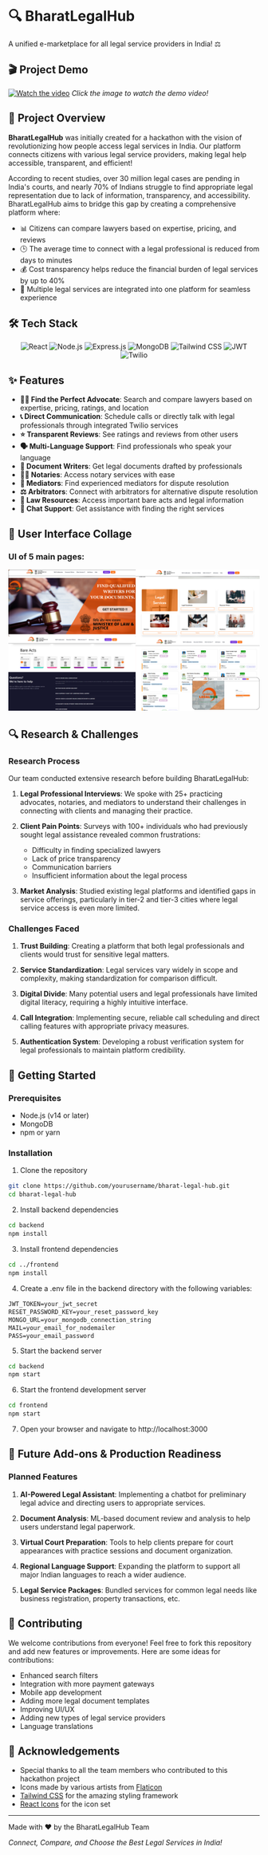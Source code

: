 # 🔍 BharatLegalHub 

A unified e-marketplace for all legal service providers in India! ⚖️


## 🎬 Project Demo
[![Watch the video](https://img.youtube.com/vi/HYKdc52nfAU/0.jpg)](https://www.youtube.com/watch?v=HYKdc52nfAU)
*Click the image to watch the demo video!*


## 🌟 Project Overview

**BharatLegalHub** was initially created for a hackathon with the vision of revolutionizing how people access legal services in India. Our platform connects citizens with various legal service providers, making legal help accessible, transparent, and efficient!

According to recent studies, over 30 million legal cases are pending in India's courts, and nearly 70% of Indians struggle to find appropriate legal representation due to lack of information, transparency, and accessibility. BharatLegalHub aims to bridge this gap by creating a comprehensive platform where:

- 📊 Citizens can compare lawyers based on expertise, pricing, and reviews
- 🕒 The average time to connect with a legal professional is reduced from days to minutes
- 💰 Cost transparency helps reduce the financial burden of legal services by up to 40%
- 🧩 Multiple legal services are integrated into one platform for seamless experience

## 🛠️ Tech Stack

<div align="center">
  <img src="https://img.shields.io/badge/React-20232A?style=for-the-badge&logo=react&logoColor=61DAFB" alt="React" />
  <img src="https://img.shields.io/badge/Node.js-339933?style=for-the-badge&logo=nodedotjs&logoColor=white" alt="Node.js" />
  <img src="https://img.shields.io/badge/Express.js-000000?style=for-the-badge&logo=express&logoColor=white" alt="Express.js" />
  <img src="https://img.shields.io/badge/MongoDB-4EA94B?style=for-the-badge&logo=mongodb&logoColor=white" alt="MongoDB" />
  <img src="https://img.shields.io/badge/Tailwind_CSS-38B2AC?style=for-the-badge&logo=tailwind-css&logoColor=white" alt="Tailwind CSS" />
  <img src="https://img.shields.io/badge/JWT-000000?style=for-the-badge&logo=JSON%20web%20tokens&logoColor=white" alt="JWT" />
  <img src="https://img.shields.io/badge/Twilio-F22F46?style=for-the-badge&logo=Twilio&logoColor=white" alt="Twilio" />
</div>

## ✨ Features

- **👨‍⚖️ Find the Perfect Advocate**: Search and compare lawyers based on expertise, pricing, ratings, and location
- **📞 Direct Communication**: Schedule calls or directly talk with legal professionals through integrated Twilio services
- **⭐ Transparent Reviews**: See ratings and reviews from other users
- **🗣️ Multi-Language Support**: Find professionals who speak your language
- **📝 Document Writers**: Get legal documents drafted by professionals
- **👨‍💼 Notaries**: Access notary services with ease
- **🤝 Mediators**: Find experienced mediators for dispute resolution
- **⚖️ Arbitrators**: Connect with arbitrators for alternative dispute resolution
- **📑 Law Resources**: Access important bare acts and legal information
- **💬 Chat Support**: Get assistance with finding the right services


## 📱 User Interface Collage

### UI of 5 main pages:
![Home Page](imgs/CollageBLH.png)



## 🔍 Research & Challenges

### Research Process
Our team conducted extensive research before building BharatLegalHub:

1. **Legal Professional Interviews**: We spoke with 25+ practicing advocates, notaries, and mediators to understand their challenges in connecting with clients and managing their practice.

2. **Client Pain Points**: Surveys with 100+ individuals who had previously sought legal assistance revealed common frustrations:
   - Difficulty in finding specialized lawyers
   - Lack of price transparency
   - Communication barriers
   - Insufficient information about the legal process

3. **Market Analysis**: Studied existing legal platforms and identified gaps in service offerings, particularly in tier-2 and tier-3 cities where legal service access is even more limited.

### Challenges Faced

1. **Trust Building**: Creating a platform that both legal professionals and clients would trust for sensitive legal matters.

2. **Service Standardization**: Legal services vary widely in scope and complexity, making standardization for comparison difficult.

3. **Digital Divide**: Many potential users and legal professionals have limited digital literacy, requiring a highly intuitive interface.

4. **Call Integration**: Implementing secure, reliable call scheduling and direct calling features with appropriate privacy measures.

5. **Authentication System**: Developing a robust verification system for legal professionals to maintain platform credibility.

## 🚀 Getting Started

### Prerequisites
- Node.js (v14 or later)
- MongoDB
- npm or yarn

### Installation

1. Clone the repository
```bash
git clone https://github.com/yourusername/bharat-legal-hub.git
cd bharat-legal-hub
```

2. Install backend dependencies
```bash
cd backend
npm install
```

3. Install frontend dependencies
```bash
cd ../frontend
npm install
```

4. Create a .env file in the backend directory with the following variables:
```
JWT_TOKEN=your_jwt_secret
RESET_PASSWORD_KEY=your_reset_password_key
MONGO_URL=your_mongodb_connection_string
MAIL=your_email_for_nodemailer
PASS=your_email_password
```

5. Start the backend server
```bash
cd backend
npm start
```

6. Start the frontend development server
```bash
cd frontend
npm start
```

7. Open your browser and navigate to http://localhost:3000

## 🔮 Future Add-ons & Production Readiness

### Planned Features

1. **AI-Powered Legal Assistant**: Implementing a chatbot for preliminary legal advice and directing users to appropriate services.

2. **Document Analysis**: ML-based document review and analysis to help users understand legal paperwork.

3. **Virtual Court Preparation**: Tools to help clients prepare for court appearances with practice sessions and document organization.

4. **Regional Language Support**: Expanding the platform to support all major Indian languages to reach a wider audience.

5. **Legal Service Packages**: Bundled services for common legal needs like business registration, property transactions, etc.


## 🤝 Contributing

We welcome contributions from everyone! Feel free to fork this repository and add new features or improvements. Here are some ideas for contributions:

- Enhanced search filters
- Integration with more payment gateways
- Mobile app development
- Adding more legal document templates
- Improving UI/UX
- Adding new types of legal service providers
- Language translations

## 🙏 Acknowledgements

- Special thanks to all the team members who contributed to this hackathon project
- Icons made by various artists from [Flaticon](https://www.flaticon.com/)
- [Tailwind CSS](https://tailwindcss.com/) for the amazing styling framework
- [React Icons](https://react-icons.github.io/react-icons/) for the icon set

---

Made with ❤️ by the BharatLegalHub Team

*Connect, Compare, and Choose the Best Legal Services in India!*